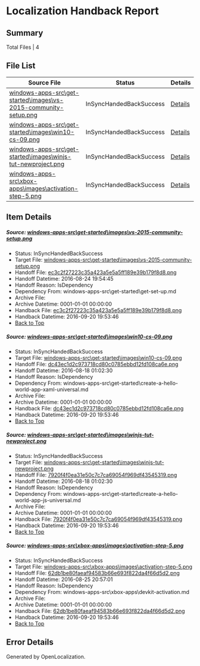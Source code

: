 # <a name='report-top'></a> Localization Handback Report

## Summary
 Total Files | 4

## File List
 Source File | Status | Details 
 ----------- | ------ | ------- 
 [windows-apps-src\get-started\images\vs-2015-community-setup.png](https://github.com/Microsoft/windows-apps/blob/a528d7e48f858250d2cbe779eb2babcf5d492318/windows-apps-src/get-started/images/vs-2015-community-setup.png) | InSyncHandedBackSuccess | [Details](#ec3c2f27223c35a423a5e5a5ff189e39b179f8d83794)
 [windows-apps-src\get-started\images\win10-cs-09.png](https://github.com/Microsoft/windows-apps/blob/ffcf6567ceacda3a7d20246c16e3ae1ef359f57e/windows-apps-src/get-started/images/win10-cs-09.png) | InSyncHandedBackSuccess | [Details](#dc43ec1d2c973718cd80c0785ebbd12fd108ca6e3851)
 [windows-apps-src\get-started\images\winjs-tut-newproject.png](https://github.com/Microsoft/windows-apps/blob/2587ce2e57eb2092b6650c0820f021d136864603/windows-apps-src/get-started/images/winjs-tut-newproject.png) | InSyncHandedBackSuccess | [Details](#7920f4f0ea31e50c7c7ca69054f969df435453193855)
 [windows-apps-src\xbox-apps\images\activation-step-5.png](https://github.com/Microsoft/windows-apps/blob/83e7159e0ccb9298a619fd6f9e53a364907e4cd5/windows-apps-src/xbox-apps/images/activation-step-5.png) | InSyncHandedBackSuccess | [Details](#62db1be80faeaf94583b66e693f822da4f66d5d28078)

## Item Details
##### <a name='ec3c2f27223c35a423a5e5a5ff189e39b179f8d83794'></a> Source: [windows-apps-src\get-started\images\vs-2015-community-setup.png](https://github.com/Microsoft/windows-apps/blob/a528d7e48f858250d2cbe779eb2babcf5d492318/windows-apps-src/get-started/images/vs-2015-community-setup.png)
* Status: InSyncHandedBackSuccess
* Target File: [windows-apps-src\get-started\images\vs-2015-community-setup.png](https://github.com/Microsoft/windows-apps.es-es/blob/3287aeeca64b5d8241cc20a3286c4d0f890ef880/windows-apps-src/get-started/images/vs-2015-community-setup.png)
* Handoff File: [ec3c2f27223c35a423a5e5a5ff189e39b179f8d8.png](https://github.com/Microsoft/WDG.handoff/blob/a2b60ae2aaae8a4fdbbb4ce296c5b40972a98964/ol-handoff/Microsoft/windows-apps.es-es/master/ec3c2f27223c35a423a5e5a5ff189e39b179f8d8.png)
* Handoff Datetime: 2016-08-24 19:54:45
* Handoff Reason: IsDependency
* Dependency From: windows-apps-src\get-started\get-set-up.md
* Archive File: 
* Archive Datetime: 0001-01-01 00:00:00
* Handback File: [ec3c2f27223c35a423a5e5a5ff189e39b179f8d8.png](https://github.com/Microsoft/WDG.handback/blob/bc97db06e2da49687e2fe308f0bdfe00516f896f/ol-handback/Microsoft/windows-apps.es-es/master/ec3c2f27223c35a423a5e5a5ff189e39b179f8d8.png)
* Handback Datetime: 2016-09-20 19:53:46
* [Back to Top](#report-top)

##### <a name='dc43ec1d2c973718cd80c0785ebbd12fd108ca6e3851'></a> Source: [windows-apps-src\get-started\images\win10-cs-09.png](https://github.com/Microsoft/windows-apps/blob/ffcf6567ceacda3a7d20246c16e3ae1ef359f57e/windows-apps-src/get-started/images/win10-cs-09.png)
* Status: InSyncHandedBackSuccess
* Target File: [windows-apps-src\get-started\images\win10-cs-09.png](https://github.com/Microsoft/windows-apps.es-es/blob/3287aeeca64b5d8241cc20a3286c4d0f890ef880/windows-apps-src/get-started/images/win10-cs-09.png)
* Handoff File: [dc43ec1d2c973718cd80c0785ebbd12fd108ca6e.png](https://github.com/Microsoft/WDG.handoff/blob/2e8260e443b81ad9b7cb223ac7cd6b1beb4cfad6/ol-handoff/Microsoft/windows-apps.es-es/master/dc43ec1d2c973718cd80c0785ebbd12fd108ca6e.png)
* Handoff Datetime: 2016-08-18 01:02:30
* Handoff Reason: IsDependency
* Dependency From: windows-apps-src\get-started\create-a-hello-world-app-xaml-universal.md
* Archive File: 
* Archive Datetime: 0001-01-01 00:00:00
* Handback File: [dc43ec1d2c973718cd80c0785ebbd12fd108ca6e.png](https://github.com/Microsoft/WDG.handback/blob/bc97db06e2da49687e2fe308f0bdfe00516f896f/ol-handback/Microsoft/windows-apps.es-es/master/dc43ec1d2c973718cd80c0785ebbd12fd108ca6e.png)
* Handback Datetime: 2016-09-20 19:53:46
* [Back to Top](#report-top)

##### <a name='7920f4f0ea31e50c7c7ca69054f969df435453193855'></a> Source: [windows-apps-src\get-started\images\winjs-tut-newproject.png](https://github.com/Microsoft/windows-apps/blob/2587ce2e57eb2092b6650c0820f021d136864603/windows-apps-src/get-started/images/winjs-tut-newproject.png)
* Status: InSyncHandedBackSuccess
* Target File: [windows-apps-src\get-started\images\winjs-tut-newproject.png](https://github.com/Microsoft/windows-apps.es-es/blob/3287aeeca64b5d8241cc20a3286c4d0f890ef880/windows-apps-src/get-started/images/winjs-tut-newproject.png)
* Handoff File: [7920f4f0ea31e50c7c7ca69054f969df43545319.png](https://github.com/Microsoft/WDG.handoff/blob/2e8260e443b81ad9b7cb223ac7cd6b1beb4cfad6/ol-handoff/Microsoft/windows-apps.es-es/master/7920f4f0ea31e50c7c7ca69054f969df43545319.png)
* Handoff Datetime: 2016-08-18 01:02:30
* Handoff Reason: IsDependency
* Dependency From: windows-apps-src\get-started\create-a-hello-world-app-js-universal.md
* Archive File: 
* Archive Datetime: 0001-01-01 00:00:00
* Handback File: [7920f4f0ea31e50c7c7ca69054f969df43545319.png](https://github.com/Microsoft/WDG.handback/blob/bc97db06e2da49687e2fe308f0bdfe00516f896f/ol-handback/Microsoft/windows-apps.es-es/master/7920f4f0ea31e50c7c7ca69054f969df43545319.png)
* Handback Datetime: 2016-09-20 19:53:46
* [Back to Top](#report-top)

##### <a name='62db1be80faeaf94583b66e693f822da4f66d5d28078'></a> Source: [windows-apps-src\xbox-apps\images\activation-step-5.png](https://github.com/Microsoft/windows-apps/blob/83e7159e0ccb9298a619fd6f9e53a364907e4cd5/windows-apps-src/xbox-apps/images/activation-step-5.png)
* Status: InSyncHandedBackSuccess
* Target File: [windows-apps-src\xbox-apps\images\activation-step-5.png](https://github.com/Microsoft/windows-apps.es-es/blob/3287aeeca64b5d8241cc20a3286c4d0f890ef880/windows-apps-src/xbox-apps/images/activation-step-5.png)
* Handoff File: [62db1be80faeaf94583b66e693f822da4f66d5d2.png](https://github.com/Microsoft/WDG.handoff/blob/3eb0c6ec0503880140d85cf2d92d2633776471dd/ol-handoff/Microsoft/windows-apps.es-es/master/62db1be80faeaf94583b66e693f822da4f66d5d2.png)
* Handoff Datetime: 2016-08-25 20:57:01
* Handoff Reason: IsDependency
* Dependency From: windows-apps-src\xbox-apps\devkit-activation.md
* Archive File: 
* Archive Datetime: 0001-01-01 00:00:00
* Handback File: [62db1be80faeaf94583b66e693f822da4f66d5d2.png](https://github.com/Microsoft/WDG.handback/blob/bc97db06e2da49687e2fe308f0bdfe00516f896f/ol-handback/Microsoft/windows-apps.es-es/master/62db1be80faeaf94583b66e693f822da4f66d5d2.png)
* Handback Datetime: 2016-09-20 19:53:46
* [Back to Top](#report-top)


## Error Details

Generated by OpenLocalization.
